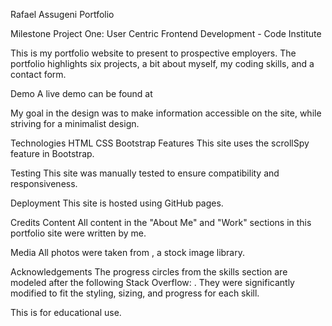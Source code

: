 Rafael Assugeni Portfolio

Milestone Project One: User Centric Frontend Development - Code Institute

This is my portfolio website to present to prospective employers. The portfolio highlights six projects, a bit about myself, 
my coding skills, and a contact form.

Demo
A live demo can be found at 

My goal in the design was to make information accessible on the site, while striving for a minimalist design.

Technologies
HTML
CSS
Bootstrap
Features
This site uses the scrollSpy feature in Bootstrap.

Testing
This site was manually tested to ensure compatibility and responsiveness.

Deployment
This site is hosted using GitHub pages.

Credits
Content
All content in the "About Me" and "Work" sections in this portfolio site were written by me.

Media
All photos were taken from , a stock image library.

Acknowledgements
The progress circles from the skills section are modeled after the following Stack Overflow: . They were significantly modified to fit the styling, sizing, and progress for each skill.

This is for educational use.

